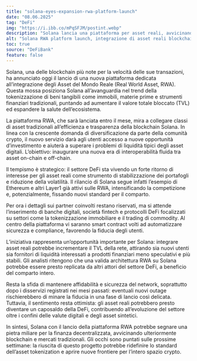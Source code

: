```yaml
---
title: "solana-eyes-expansion-rwa-platform-launch"
date: "08.06.2025"
tag: "DeFi"
img: "https://i.ibb.co/mPqSFJM/postint.webp"
description: "Solana lancia una piattaforma per asset reali, avvicinando DeFi e finanza tradizionale."
alt: "Solana RWA platform launch, integrazione di asset reali blockchain"
toc: true
source: "DeFiBank"
feature: false
---
```


Solana, una delle blockchain più note per la velocità delle sue transazioni, ha annunciato oggi il lancio di una nuova piattaforma dedicata all’integrazione degli Asset del Mondo Reale (Real World Asset, RWA). Questa mossa posiziona Solana all’avanguardia nel trend della tokenizzazione di beni tangibili come immobili, materie prime e strumenti finanziari tradizionali, puntando ad aumentare il valore totale bloccato (TVL) ed espandere la salute dell’ecosistema.

La piattaforma RWA, che sarà lanciata entro il mese, mira a collegare classi di asset tradizionali all’efficienza e trasparenza della blockchain Solana. In linea con la crescente domanda di diversificazione da parte della comunità crypto, il nuovo servizio darà agli utenti accesso a nuove opportunità d’investimento e aiuterà a superare i problemi di liquidità tipici degli asset digitali. L’obiettivo: inaugurare una nuova era di interoperabilità fluida tra asset on-chain e off-chain.

Il tempismo è strategico: il settore DeFi sta vivendo un forte ritorno di interesse per gli asset reali come strumento di stabilizzazione dei portafogli e riduzione della volatilità. Il rilancio di Solana segue infatti l’esempio di Ethereum e altri Layer1 già attivi sulle RWA, intensificando la competizione e, potenzialmente, fissando nuovi standard per il comparto.

Per ora i dettagli sui partner coinvolti restano riservati, ma si attende l’inserimento di banche digitali, società fintech e protocolli DeFi focalizzati su settori come la tokenizzazione immobiliare e il trading di commodity. Al centro della piattaforma vi saranno smart contract volti ad automatizzare sicurezza e compliance, favorendo la fiducia degli utenti.

L’iniziativa rappresenta un’opportunità importante per Solana: integrare asset reali potrebbe incrementare il TVL della rete, attirando sia nuovi utenti sia fornitori di liquidità interessati a prodotti finanziari meno speculativi e più stabili. Gli analisti ritengono che una valida architettura RWA su Solana potrebbe essere presto replicata da altri attori del settore DeFi, a beneficio del comparto intero.

Resta la sfida di mantenere affidabilità e sicurezza del network, soprattutto dopo i disservizi registrati nei mesi passati: eventuali nuovi outage rischierebbero di minare la fiducia in una fase di lancio così delicata. Tuttavia, il sentimento resta ottimista: gli asset reali potrebbero presto diventare un caposaldo della DeFi, contribuendo all’evoluzione del settore oltre i confini delle valute digitali e degli asset sintetici.

In sintesi, Solana con il lancio della piattaforma RWA potrebbe segnare una pietra miliare per la finanza decentralizzata, avvicinando ulteriormente blockchain e mercati tradizionali. Gli occhi sono puntati sulle prossime settimane: la riuscita di questo progetto potrebbe ridefinire lo standard dell’asset tokenization e aprire nuove frontiere per l’intero spazio crypto.